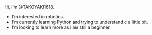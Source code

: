 Hi, I’m @TAKOYAKI1618.
- I’m interested in robotics.
- I’m currently learning Python and trying to understand c a little bit.
- I’m looking to learn more as i am still a beginner.


<!---
TAKOYAKI1618/TAKOYAKI1618 is a ✨ special ✨ repository because its `README.md` (this file) appears on your GitHub profile.
You can click the Preview link to take a look at your changes.
--->
